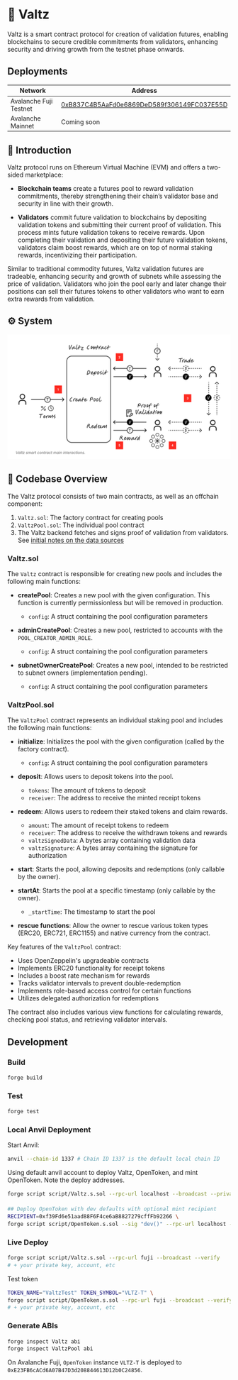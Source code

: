 # 👯 Valtz

Valtz is a smart contract protocol for creation of validation futures, enabling blockchains to secure credible commitments from validators, enhancing security and driving growth from the testnet phase onwards.

## Deployments

| Network                | Address                                                                                                                       |
| ---------------------- | ----------------------------------------------------------------------------------------------------------------------------- |
| Avalanche Fuji Testnet | [0xB837C4B5AaFd0e6869DeD589f306149FC037E55D](https://testnet.snowtrace.io/address/0xB837C4B5AaFd0e6869DeD589f306149FC037E55D) |
| Avalanche Mainnet      | Coming soon                                                                                                                   |

## 🌟 Introduction

Valtz protocol runs on Ethereum Virtual Machine (EVM) and offers a two-sided marketplace:

- **Blockchain teams** create a futures pool to reward validation commitments, thereby strengthening their chain’s validator base and security in line with their growth.

- **Validators** commit future validation to blockchains by depositing validation tokens and submitting their current proof of validation. This process mints future validation tokens to receive rewards. Upon completing their validation and depositing their future validation tokens, validators claim boost rewards, which are on top of normal staking rewards, incentivizing their participation.

Similar to traditional commodity futures, Valtz validation futures are tradeable, enhancing security and growth of subnets while assessing the price of validation. Validators who join the pool early and later change their positions can sell their futures tokens to other validators who want to earn extra rewards from validation.

## ⚙️ System

![Valtz Smart Contract Overview Image](notes/valtz-smart-contract-diagram.png)

## 🔨 Codebase Overview

The Valtz protocol consists of two main contracts, as well as an offchain component:

1. `Valtz.sol`: The factory contract for creating pools
2. `ValtzPool.sol`: The individual pool contract
3. The Valtz backend fetches and signs proof of validation from validators. See [initial notes on the data sources](notes/avalanche-validation-data.md)

### Valtz.sol

The `Valtz` contract is responsible for creating new pools and includes the following main functions:

- **createPool**: Creates a new pool with the given configuration. This function is currently permissionless but will be removed in production.

  - `config`: A struct containing the pool configuration parameters

- **adminCreatePool**: Creates a new pool, restricted to accounts with the `POOL_CREATOR_ADMIN_ROLE`.

  - `config`: A struct containing the pool configuration parameters

- **subnetOwnerCreatePool**: Creates a new pool, intended to be restricted to subnet owners (implementation pending).
  - `config`: A struct containing the pool configuration parameters

### ValtzPool.sol

The `ValtzPool` contract represents an individual staking pool and includes the following main functions:

- **initialize**: Initializes the pool with the given configuration (called by the factory contract).

  - `config`: A struct containing the pool configuration parameters

- **deposit**: Allows users to deposit tokens into the pool.

  - `tokens`: The amount of tokens to deposit
  - `receiver`: The address to receive the minted receipt tokens

- **redeem**: Allows users to redeem their staked tokens and claim rewards.

  - `amount`: The amount of receipt tokens to redeem
  - `receiver`: The address to receive the withdrawn tokens and rewards
  - `valtzSignedData`: A bytes array containing validation data
  - `valtzSignature`: A bytes array containing the signature for authorization

- **start**: Starts the pool, allowing deposits and redemptions (only callable by the owner).

- **startAt**: Starts the pool at a specific timestamp (only callable by the owner).

  - `_startTime`: The timestamp to start the pool

- **rescue functions**: Allow the owner to rescue various token types (ERC20, ERC721, ERC1155) and native currency from the contract.

Key features of the `ValtzPool` contract:

- Uses OpenZeppelin's upgradeable contracts
- Implements ERC20 functionality for receipt tokens
- Includes a boost rate mechanism for rewards
- Tracks validator intervals to prevent double-redemption
- Implements role-based access control for certain functions
- Utilizes delegated authorization for redemptions

The contract also includes various view functions for calculating rewards, checking pool status, and retrieving validator intervals.

## Development

### Build

```sh
forge build
```

### Test

```sh
forge test
```

### Local Anvil Deployment

Start Anvil:

```sh
anvil --chain-id 1337 # Chain ID 1337 is the default local chain ID
```

Using default anvil account to deploy Valtz, OpenToken, and mint OpenToken. Note the deploy addresses.

```sh
forge script script/Valtz.s.sol --rpc-url localhost --broadcast --private-key 0xac0974bec39a17e36ba4a6b4d238ff944bacb478cbed5efcae784d7bf4f2ff80

## Deploy OpenToken with dev defaults with optional mint recipient
RECIPIENT=0xf39Fd6e51aad88F6F4ce6aB8827279cffFb92266 \
forge script script/OpenToken.s.sol --sig "dev()" --rpc-url localhost --broadcast --private-key 0xac0974bec39a17e36ba4a6b4d238ff944bacb478cbed5efcae784d7bf4f2ff80
```

### Live Deploy

```sh
forge script script/Valtz.s.sol --rpc-url fuji --broadcast --verify
# + your private key, account, etc
```

Test token

```sh
TOKEN_NAME="ValtzTest" TOKEN_SYMBOL="VLTZ-T" \
forge script script/OpenToken.s.sol --rpc-url fuji --broadcast --verify
# + your private key, account, etc
```

### Generate ABIs

```sh
forge inspect Valtz abi
forge inspect ValtzPool abi
```

On Avalanche Fuji, `OpenToken` instance `VLTZ-T` is deployed to `0xE23FB6cACd6A07B47D3d208844613D12b0C24856`.
